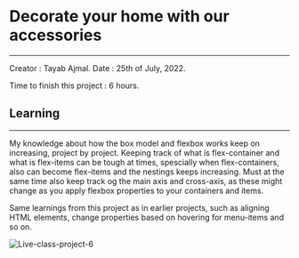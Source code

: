 # Decorate your home with our accessories
---
Creator : Tayab Ajmal.
Date : 25th of July, 2022.

Time to finish this project : 6 hours. 

## Learning
---
My knowledge about how the box model and flexbox works keep on increasing, project by project. Keeping track of what is flex-container and what is flex-items can be tough at times, spescially when flex-containers, also can become flex-items and the nestings keeps increasing. Must at the same time also keep track og the main axis and cross-axis, as these might change as you apply flexbox properties to your containers and items. 

Same learnings from this project as in earlier projects, such as aligning HTML elements, change properties based on hovering for menu-items and so on. 

![Live-class-project-6](https://img.shields.io/badge/JS%20Bootcamp-live--class--project--6-brightgreen)